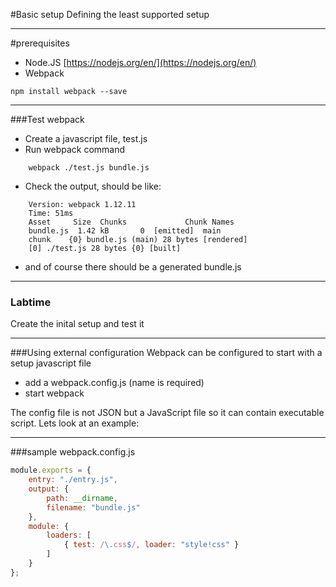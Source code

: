 #Basic setup
Defining the least supported setup

---
#prerequisites
- Node.JS
[https://nodejs.org/en/](https://nodejs.org/en/)
- Webpack

``` 
npm install webpack --save
```

---
###Test webpack
- Create a javascript file, test.js
- Run webpack command
```
    webpack ./test.js bundle.js
```
- Check the output, should be like:
```
    Version: webpack 1.12.11
    Time: 51ms
    Asset     Size  Chunks             Chunk Names
    bundle.js  1.42 kB       0  [emitted]  main
    chunk    {0} bundle.js (main) 28 bytes [rendered]
    [0] ./test.js 28 bytes {0} [built]
```
- and of course there should be a generated bundle.js 

---
### Labtime
Create the inital setup and test it

---
###Using external configuration
Webpack can be configured to start with a setup javascript file
- add a webpack.config.js (name is required)
- start webpack 

The config file is not JSON but a JavaScript file so it can
contain executable script. Lets look at an example:

---
###sample webpack.config.js
```javascript
module.exports = {
    entry: "./entry.js",
    output: {
        path: __dirname,
        filename: "bundle.js"
    },
    module: {
        loaders: [
            { test: /\.css$/, loader: "style!css" }
        ]
    }
};
```

